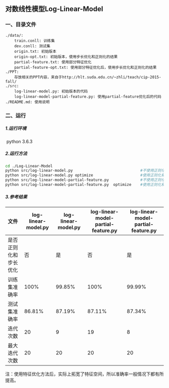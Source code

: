 ## 对数线性模型Log-Linear-Model

### 一、目录文件

```
./data/:
    train.conll: 训练集
    dev.conll: 测试集
    origin.txt: 初始版本
    origin-opt.txt: 初始版本，使用步长优化和正则化的结果
    partial-feature.txt: 使用部分特征优化
    partial-feature-opt.txt: 使用部分特征优化后，使用步长优化和正则化的结果
./PPT:
    存放相关的PPT内容，来自于http://hlt.suda.edu.cn/~zhli/teach/cip-2015-fall/
./src:
    log-linear-model.py: 初始版本的代码
    log-linear-model-partial-feature.py: 使用partial-feature优化后的代码
./README.md: 使用说明
```



### 二、运行

##### 1.运行环境

​    python 3.6.3

##### 2.运行方法

```bash
cd ./Log-Linear-Model
python src/log-linear-model.py 								#不使用正则化和步长优化
python src/log-linear-model.py optimize                     #使用正则化和步长优化
python src/log-linear-model-partial-feature.py    			#不使用正则化和步长优化
python src/log-linear-model-partial-feature.py  optimize	#使用正则化和步长优化
```

##### 3.参考结果

| 文件         | log-linear-model.py | log-linear-model.py | log-linear-model-partial-feature.py | log-linear-model-partial-feature.py |
| :----------- | ------------ | ------------ | ------------ | ------------ |
| 是否正则化和步长优化 | 否 | 是 | 否 | 是 |
| 训练集准确率 | 100%  | 99.85% | 100% | 99.99% |
| 测试集准确率 | 86.81% | 87.19% | 87.11% | 87.34% |
| 迭代次数     | 20     | 9   | 19     | 8      |
| 最大迭代次数 | 20      | 20    | 20       | 20       |

注：使用特征优化方法后，实际上拓宽了特征空间，所以准确率一般情况下都有所提高。
